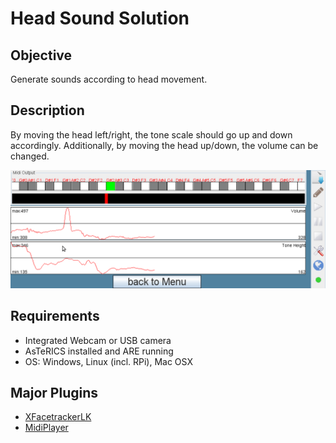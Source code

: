 # Head Sound Solution

## Objective

Generate sounds according to head movement.

## Description

By moving the head left/right, the tone scale should go up and down accordingly. Additionally, by moving the head up/down, the volume can be changed.

![ARE GUI with tone scale and graph for tone scale and volume.](./img/headsound.png)

## Requirements

* Integrated Webcam or USB camera
* AsTeRICS installed and ARE running
* OS: Windows, Linux (incl. RPi), Mac OSX

## Major Plugins

* [XFacetrackerLK](/plugins/sensors/XFacetrackerLK)
* [MidiPlayer](/plugins/actuators/MidiPlayer)